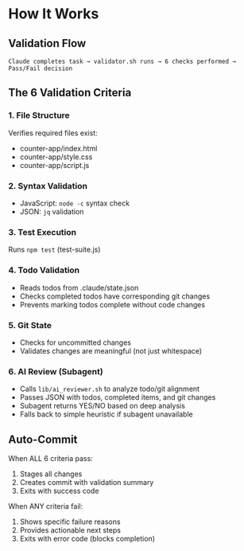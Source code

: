 # How It Works

## Validation Flow

```
Claude completes task → validator.sh runs → 6 checks performed → Pass/Fail decision
```

## The 6 Validation Criteria

### 1. File Structure
Verifies required files exist:
- counter-app/index.html
- counter-app/style.css  
- counter-app/script.js

### 2. Syntax Validation
- JavaScript: `node -c` syntax check
- JSON: `jq` validation

### 3. Test Execution
Runs `npm test` (test-suite.js)

### 4. Todo Validation
- Reads todos from .claude/state.json
- Checks completed todos have corresponding git changes
- Prevents marking todos complete without code changes

### 5. Git State
- Checks for uncommitted changes
- Validates changes are meaningful (not just whitespace)

### 6. AI Review (Subagent)
- Calls `lib/ai_reviewer.sh` to analyze todo/git alignment
- Passes JSON with todos, completed items, and git changes
- Subagent returns YES/NO based on deep analysis
- Falls back to simple heuristic if subagent unavailable

## Auto-Commit

When ALL 6 criteria pass:
1. Stages all changes
2. Creates commit with validation summary
3. Exits with success code

When ANY criteria fail:
1. Shows specific failure reasons
2. Provides actionable next steps
3. Exits with error code (blocks completion)